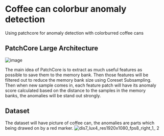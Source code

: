 # Coffee can colorbur anomaly detection
 Using patchcore for anomaly detection with colorburred coffee cans

## PatchCore Large Architecture
![image](https://github.com/user-attachments/assets/1bf49396-9467-4ed5-84be-82c4ba05a5ff)

The main idea of PatchCore is to extract as much useful features as possible to save them to the memory bank. Then those features will be filtered out to reduce the memory bank size using Coreset Subsampling. Then when new sample comes in, each feature patch will have its anomaly score calculated based on the distance to the samples in the memory banks, the anomalies will be stand out strongly.

## Dataset
The dataset will have picture of coffee can, the anomalies are parts which being drawed on by a red marker.
![dis7_lux4_res1920x1080_fps8_right_1_ 2](https://github.com/user-attachments/assets/658b8469-59f9-4156-b17c-b13eb097f189)

